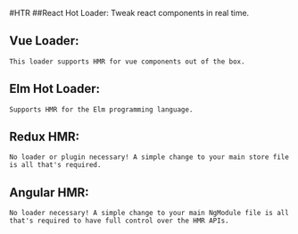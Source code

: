 #HTR
##React Hot Loader: 
    Tweak react components in real time.
##    Vue Loader: 
    This loader supports HMR for vue components out of the box.
##    Elm Hot Loader: 
    Supports HMR for the Elm programming language.
##    Redux HMR: 
    No loader or plugin necessary! A simple change to your main store file is all that's required.
##    Angular HMR: 
    No loader necessary! A simple change to your main NgModule file is all that's required to have full control over the HMR APIs.

